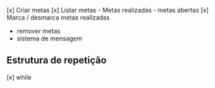 [x] Criar metas
[x] Listar metas
    - Metas realizadas
    - metas abertas
[x] Marca / desmarca metas realizadas
- remover metas
- sistema de mensagem

## Estrutura de repetição

[x] while